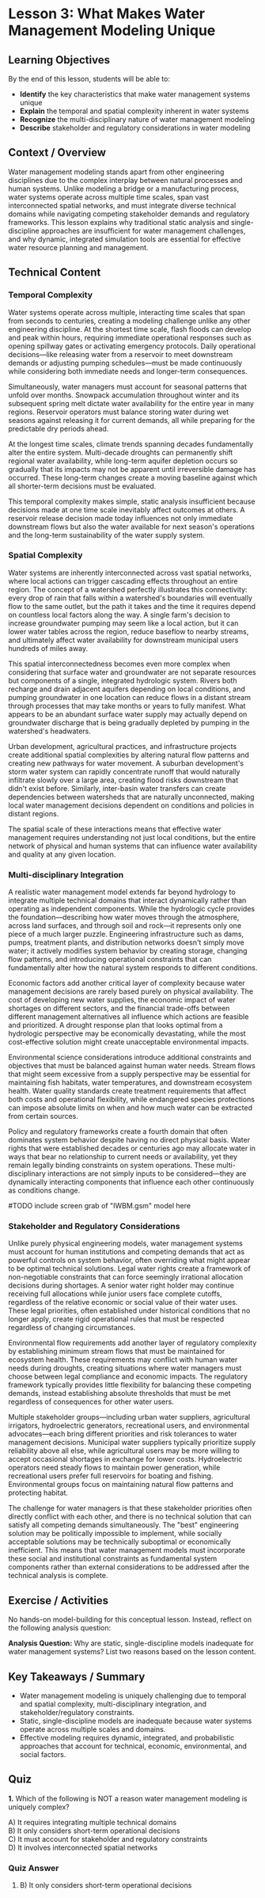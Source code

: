 # Lesson 3: What Makes Water Management Modeling Unique

## Learning Objectives

By the end of this lesson, students will be able to:
- **Identify** the key characteristics that make water management systems unique
- **Explain** the temporal and spatial complexity inherent in water systems
- **Recognize** the multi-disciplinary nature of water management modeling
- **Describe** stakeholder and regulatory considerations in water modeling

## Context / Overview

Water management modeling stands apart from other engineering disciplines due to the complex interplay between natural processes and human systems. Unlike modeling a bridge or a manufacturing process, water systems operate across multiple time scales, span vast interconnected spatial networks, and must integrate diverse technical domains while navigating competing stakeholder demands and regulatory frameworks. This lesson explains why traditional static analysis and single-discipline approaches are insufficient for water management challenges, and why dynamic, integrated simulation tools are essential for effective water resource planning and management.

## Technical Content

### Temporal Complexity

Water systems operate across multiple, interacting time scales that span from seconds to centuries, creating a modeling challenge unlike any other engineering discipline. At the shortest time scale, flash floods can develop and peak within hours, requiring immediate operational responses such as opening spillway gates or activating emergency protocols. Daily operational decisions—like releasing water from a reservoir to meet downstream demands or adjusting pumping schedules—must be made continuously while considering both immediate needs and longer-term consequences.

Simultaneously, water managers must account for seasonal patterns that unfold over months. Snowpack accumulation throughout winter and its subsequent spring melt dictate water availability for the entire year in many regions. Reservoir operators must balance storing water during wet seasons against releasing it for current demands, all while preparing for the predictable dry periods ahead.

At the longest time scales, climate trends spanning decades fundamentally alter the entire system. Multi-decade droughts can permanently shift regional water availability, while long-term aquifer depletion occurs so gradually that its impacts may not be apparent until irreversible damage has occurred. These long-term changes create a moving baseline against which all shorter-term decisions must be evaluated.

This temporal complexity makes simple, static analysis insufficient because decisions made at one time scale inevitably affect outcomes at others. A reservoir release decision made today influences not only immediate downstream flows but also the water available for next season's operations and the long-term sustainability of the water supply system.

### Spatial Complexity  

Water systems are inherently interconnected across vast spatial networks, where local actions can trigger cascading effects throughout an entire region. The concept of a watershed perfectly illustrates this connectivity: every drop of rain that falls within a watershed's boundaries will eventually flow to the same outlet, but the path it takes and the time it requires depend on countless local factors along the way. A single farm's decision to increase groundwater pumping may seem like a local action, but it can lower water tables across the region, reduce baseflow to nearby streams, and ultimately affect water availability for downstream municipal users hundreds of miles away.

This spatial interconnectedness becomes even more complex when considering that surface water and groundwater are not separate resources but components of a single, integrated hydrologic system. Rivers both recharge and drain adjacent aquifers depending on local conditions, and pumping groundwater in one location can reduce flows in a distant stream through processes that may take months or years to fully manifest. What appears to be an abundant surface water supply may actually depend on groundwater discharge that is being gradually depleted by pumping in the watershed's headwaters.

Urban development, agricultural practices, and infrastructure projects create additional spatial complexities by altering natural flow patterns and creating new pathways for water movement. A suburban development's storm water system can rapidly concentrate runoff that would naturally infiltrate slowly over a large area, creating flood risks downstream that didn't exist before. Similarly, inter-basin water transfers can create dependencies between watersheds that are naturally unconnected, making local water management decisions dependent on conditions and policies in distant regions.

The spatial scale of these interactions means that effective water management requires understanding not just local conditions, but the entire network of physical and human systems that can influence water availability and quality at any given location.

### Multi-disciplinary Integration

A realistic water management model extends far beyond hydrology to integrate multiple technical domains that interact dynamically rather than operating as independent components. While the hydrologic cycle provides the foundation—describing how water moves through the atmosphere, across land surfaces, and through soil and rock—it represents only one piece of a much larger puzzle. Engineering infrastructure such as dams, pumps, treatment plants, and distribution networks doesn't simply move water; it actively modifies system behavior by creating storage, changing flow patterns, and introducing operational constraints that can fundamentally alter how the natural system responds to different conditions.

Economic factors add another critical layer of complexity because water management decisions are rarely based purely on physical availability. The cost of developing new water supplies, the economic impact of water shortages on different sectors, and the financial trade-offs between different management alternatives all influence which actions are feasible and prioritized. A drought response plan that looks optimal from a hydrologic perspective may be economically devastating, while the most cost-effective solution might create unacceptable environmental impacts.

Environmental science considerations introduce additional constraints and objectives that must be balanced against human water needs. Stream flows that might seem excessive from a supply perspective may be essential for maintaining fish habitats, water temperatures, and downstream ecosystem health. Water quality standards create treatment requirements that affect both costs and operational flexibility, while endangered species protections can impose absolute limits on when and how much water can be extracted from certain sources.

Policy and regulatory frameworks create a fourth domain that often dominates system behavior despite having no direct physical basis. Water rights that were established decades or centuries ago may allocate water in ways that bear no relationship to current needs or availability, yet they remain legally binding constraints on system operations. These multi-disciplinary interactions are not simply inputs to be considered—they are dynamically interacting components that influence each other continuously as conditions change.

#TODO include screen grab of "IWBM.gsm" model here

### Stakeholder and Regulatory Considerations

Unlike purely physical engineering models, water management systems must account for human institutions and competing demands that act as powerful controls on system behavior, often overriding what might appear to be optimal technical solutions. Legal water rights create a framework of non-negotiable constraints that can force seemingly irrational allocation decisions during shortages. A senior water right holder may continue receiving full allocations while junior users face complete cutoffs, regardless of the relative economic or social value of their water uses. These legal priorities, often established under historical conditions that no longer apply, create rigid operational rules that must be respected regardless of changing circumstances.

Environmental flow requirements add another layer of regulatory complexity by establishing minimum stream flows that must be maintained for ecosystem health. These requirements may conflict with human water needs during droughts, creating situations where water managers must choose between legal compliance and economic impacts. The regulatory framework typically provides little flexibility for balancing these competing demands, instead establishing absolute thresholds that must be met regardless of consequences for other water users.

Multiple stakeholder groups—including urban water suppliers, agricultural irrigators, hydroelectric generators, recreational users, and environmental advocates—each bring different priorities and risk tolerances to water management decisions. Municipal water suppliers typically prioritize supply reliability above all else, while agricultural users may be more willing to accept occasional shortages in exchange for lower costs. Hydroelectric operators need steady flows to maintain power generation, while recreational users prefer full reservoirs for boating and fishing. Environmental groups focus on maintaining natural flow patterns and protecting habitat.

The challenge for water managers is that these stakeholder priorities often directly conflict with each other, and there is no technical solution that can satisfy all competing demands simultaneously. The "best" engineering solution may be politically impossible to implement, while socially acceptable solutions may be technically suboptimal or economically inefficient. This means that water management models must incorporate these social and institutional constraints as fundamental system components rather than external considerations to be addressed after the technical analysis is complete.


## Exercise / Activities

No hands-on model-building for this conceptual lesson. Instead, reflect on the following analysis question:

**Analysis Question:**
Why are static, single-discipline models inadequate for water management systems? List two reasons based on the lesson content.


## Key Takeaways / Summary

- Water management modeling is uniquely challenging due to temporal and spatial complexity, multi-disciplinary integration, and stakeholder/regulatory constraints.
- Static, single-discipline models are inadequate because water systems operate across multiple scales and domains.
- Effective modeling requires dynamic, integrated, and probabilistic approaches that account for technical, economic, environmental, and social factors.

## Quiz

**1.** Which of the following is NOT a reason water management modeling is uniquely complex?

A) It requires integrating multiple technical domains  
B) It only considers short-term operational decisions  
C) It must account for stakeholder and regulatory constraints  
D) It involves interconnected spatial networks

### Quiz Answer

1. B) It only considers short-term operational decisions
